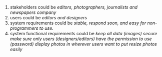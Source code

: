 1. stakeholders could be 
	_editors, photographers, journalists and newspapers company_
2. users could be 
	_editors and designers_
3. system requirements could be 
	_stable, respond soon, and easy for non-programmers to use._
4. system functional requirements could be 
	_keep all data (images) secure_
	_make sure only users (designers/editors) have the permission to use (password)_
	_display photos in wherever users want to put_
	_resize photos easily_
	
